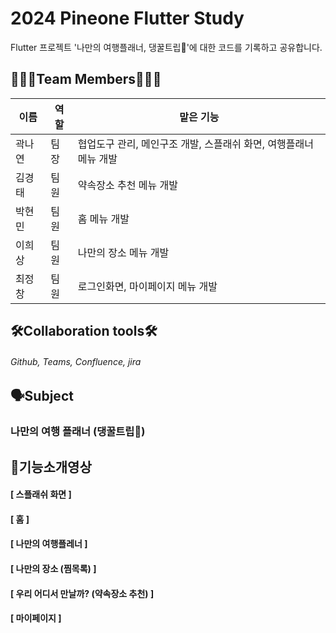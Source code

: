 # 2024 Pineone Flutter Study
Flutter 프로젝트 '나만의 여행플래너, 댕꿀트립🍯'에 대한 코드를 기록하고 공유합니다.

## 👩🏻‍💻Team Members🧑🏻‍💻
|이름|역할|맡은 기능|
|---|---|---------|
|곽나연|팀장|협업도구 관리, 메인구조 개발, 스플래쉬 화면, 여행플래너 메뉴 개발|
|김경태|팀원|약속장소 추천 메뉴 개발|
|박현민|팀원|홈 메뉴 개발|
|이희상|팀원|나만의 장소 메뉴 개발|
|최정창|팀원|로그인화면, 마이페이지 메뉴 개발|

## 🛠Collaboration tools🛠
###### Github, Teams, Confluence, jira


## 🗣️Subject
### 나만의 여행 플래너 (댕꿀트립🍯)

## 📲기능소개영상
#### [ 스플래쉬 화면 ]

#### [ 홈 ]

#### [ 나만의 여행플레너 ]

#### [ 나만의 장소 (찜목록) ]

#### [ 우리 어디서 만날까? (약속장소 추천) ]

#### [ 마이페이지 ]
